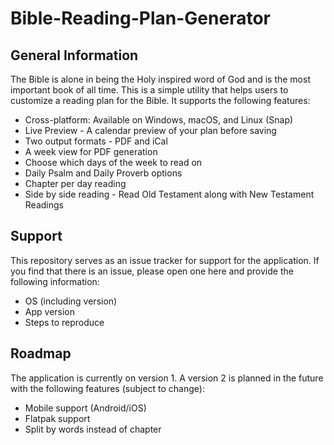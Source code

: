 # Bible-Reading-Plan-Generator

## General Information
The Bible is alone in being the Holy inspired word of God and is the most important book of all time.  This is a simple utility that helps users to customize a reading plan for the Bible.  It supports the following features:

- Cross-platform: Available on Windows, macOS, and Linux (Snap)
- Live Preview - A calendar preview of your plan before saving
- Two output formats - PDF and iCal
- A week view for PDF generation
- Choose which days of the week to read on 
- Daily Psalm and Daily Proverb options
- Chapter per day reading
- Side by side reading - Read Old Testament along with New Testament Readings

## Support
This repository serves as an issue tracker for support for the application.  If you find that there is an issue, please open one here and provide the following information:
- OS (including version)
- App version
- Steps to reproduce

## Roadmap
The application is currently on version 1.  A version 2 is planned in the future with the following features (subject to change):
- Mobile support (Android/iOS)
- Flatpak support
- Split by words instead of chapter
